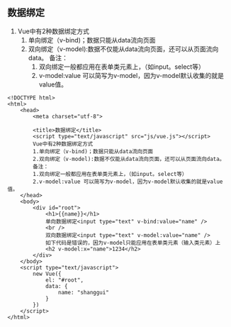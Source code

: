 ## 数据绑定

1. Vue中有2种数据绑定方式
   1. 单向绑定（v-bind)；数据只能从data流向页面
   2. 双向绑定（v-model):数据不仅能从data流向页面，还可以从页面流向data。
      备注：
      1. 双向绑定一般都应用在表单类元素上，（如input。select等）
      2. v-model:value 可以简写为v-model，因为v-model默认收集的就是value值。

```
<!DOCTYPE html>
<html>
	<head>
		<meta charset="utf-8">

		<title>数据绑定</title>
		<script type="text/javascript" src="js/vue.js"></script>
		Vue中有2种数据绑定方式
		1.单向绑定（v-bind)；数据只能从data流向页面
		2.双向绑定（v-model):数据不仅能从data流向页面，还可以从页面流向data。
		备注：
		1.双向绑定一般都应用在表单类元素上，（如input。select等）
		2.v-model:value 可以简写为v-model，因为v-model默认收集的就是value值。
	</head>
	<body>
		<div id="root">
			<h1>{{name}}</h1>
			单向数据绑定<input type="text" v-bind:value="name" />
			<br />
			双向数据绑定<input type="text" v-model:value="name" />
			如下代码是错误的，因为v-model只能应用在表单类元素（输入类元素）上
			<h2 v-model:x="name">1234</h2>
		</div>
	</body>
	<script type="text/javascript">
		new Vue({
			el: "#root",
			data: {
				name: "shanggui"
			}
		})
	</script>
</html>

```

